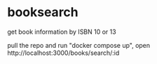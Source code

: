 # booksearch
get book information by ISBN 10 or 13

pull the repo and run "docker compose up", open http://localhost:3000/books/search/:id
